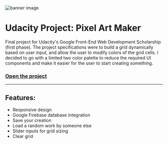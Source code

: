 <img src="https://raw.githubusercontent.com/peippo/pixel-art-maker/master/images/banner.png" alt="banner image">

# Udacity Project: Pixel Art Maker

Final project for Udacity's Google Front-End Web Development Scholarship (first phase). The project specifications were to build a grid dynamically based on user input, and allow the user to modify colors of the grid cells. I decided to go with a limited two color palette to reduce the required UI components and make it easier for the user to start creating something.

### <a href="https://peippo.github.io/pixel-art-maker/">Open the project</a>

---

## Features:
- Responsive design
- Google Firebase database integration
- Save your creation
- Load a random work by someone else
- Slider inputs for grid sizing
- Clear grid
